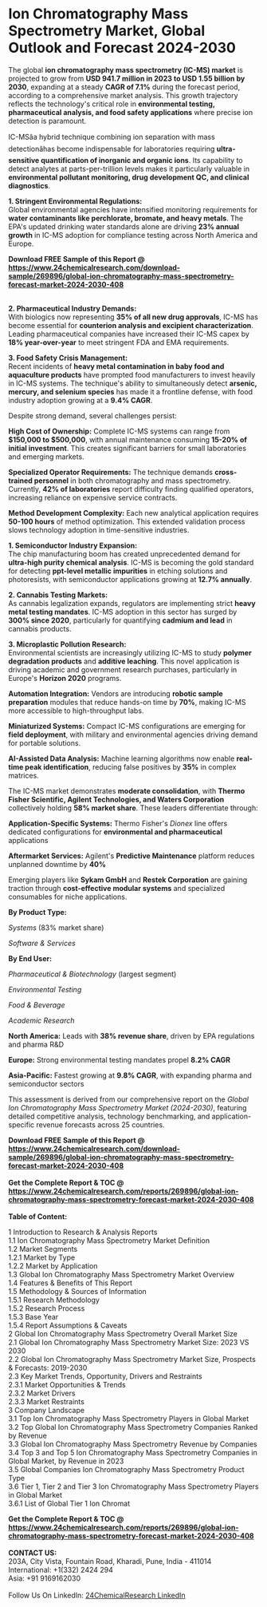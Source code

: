 <h1>Ion Chromatography Mass Spectrometry Market, Global Outlook and Forecast 2024-2030</h1><p>The global <strong>ion chromatography mass spectrometry (IC-MS) market</strong> is projected to grow from <strong>USD 941.7 million in 2023 to USD 1.55 billion by 2030</strong>, expanding at a steady <strong>CAGR of 7.1%</strong> during the forecast period, according to a comprehensive market analysis. This growth trajectory reflects the technology's critical role in <strong>environmental testing, pharmaceutical analysis, and food safety applications</strong> where precise ion detection is paramount.</p><p>IC-MSâa hybrid technique combining ion separation with mass detectionâhas become indispensable for laboratories requiring <strong>ultra-sensitive quantification of inorganic and organic ions</strong>. Its capability to detect analytes at parts-per-trillion levels makes it particularly valuable in <strong>environmental pollutant monitoring, drug development QC, and clinical diagnostics</strong>.</p><p><strong>1. Stringent Environmental Regulations:</strong><br>
Global environmental agencies have intensified monitoring requirements for <strong>water contaminants like perchlorate, bromate, and heavy metals</strong>. The EPA's updated drinking water standards alone are driving <strong>23% annual growth</strong> in IC-MS adoption for compliance testing across North America and Europe.</p><div><b>Download FREE Sample of this Report @ 
            <a href="https://www.24chemicalresearch.com/download-sample/269896/global-ion-chromatography-mass-spectrometry-forecast-market-2024-2030-408">
            https://www.24chemicalresearch.com/download-sample/269896/global-ion-chromatography-mass-spectrometry-forecast-market-2024-2030-408</a></b></div><br><p><strong>2. Pharmaceutical Industry Demands:</strong><br>
With biologics now representing <strong>35% of all new drug approvals</strong>, IC-MS has become essential for <strong>counterion analysis and excipient characterization</strong>. Leading pharmaceutical companies have increased their IC-MS capex by <strong>18% year-over-year</strong> to meet stringent FDA and EMA requirements.</p><p><strong>3. Food Safety Crisis Management:</strong><br>
Recent incidents of <strong>heavy metal contamination in baby food and aquaculture products</strong> have prompted food manufacturers to invest heavily in IC-MS systems. The technique's ability to simultaneously detect <strong>arsenic, mercury, and selenium species</strong> has made it a frontline defense, with food industry adoption growing at a <strong>9.4% CAGR</strong>.</p><p>Despite strong demand, several challenges persist:</p><p><strong>High Cost of Ownership:</strong> Complete IC-MS systems can range from <strong>$150,000 to $500,000</strong>, with annual maintenance consuming <strong>15-20% of initial investment</strong>. This creates significant barriers for small laboratories and emerging markets.</p><p><strong>Specialized Operator Requirements:</strong> The technique demands <strong>cross-trained personnel</strong> in both chromatography and mass spectrometry. Currently, <strong>42% of laboratories</strong> report difficulty finding qualified operators, increasing reliance on expensive service contracts.</p><p><strong>Method Development Complexity:</strong> Each new analytical application requires <strong>50-100 hours</strong> of method optimization. This extended validation process slows technology adoption in time-sensitive industries.</p><p><strong>1. Semiconductor Industry Expansion:</strong><br>
The chip manufacturing boom has created unprecedented demand for <strong>ultra-high purity chemical analysis</strong>. IC-MS is becoming the gold standard for detecting <strong>ppt-level metallic impurities</strong> in etching solutions and photoresists, with semiconductor applications growing at <strong>12.7% annually</strong>.</p><p><strong>2. Cannabis Testing Markets:</strong><br>
As cannabis legalization expands, regulators are implementing strict <strong>heavy metal testing mandates</strong>. IC-MS adoption in this sector has surged by <strong>300% since 2020</strong>, particularly for quantifying <strong>cadmium and lead</strong> in cannabis products.</p><p><strong>3. Microplastic Pollution Research:</strong><br>
Environmental scientists are increasingly utilizing IC-MS to study <strong>polymer degradation products</strong> and <strong>additive leaching</strong>. This novel application is driving academic and government research purchases, particularly in Europe's <strong>Horizon 2020</strong> programs.</p><p><strong>Automation Integration:</strong> Vendors are introducing <strong>robotic sample preparation</strong> modules that reduce hands-on time by <strong>70%</strong>, making IC-MS more accessible to high-throughput labs.</p><p><strong>Miniaturized Systems:</strong> Compact IC-MS configurations are emerging for <strong>field deployment</strong>, with military and environmental agencies driving demand for portable solutions.</p><p><strong>AI-Assisted Data Analysis:</strong> Machine learning algorithms now enable <strong>real-time peak identification</strong>, reducing false positives by <strong>35%</strong> in complex matrices.</p><p>The IC-MS market demonstrates <strong>moderate consolidation</strong>, with <strong>Thermo Fisher Scientific, Agilent Technologies, and Waters Corporation</strong> collectively holding <strong>58% market share</strong>. These leaders differentiate through:</p><p><strong>Application-Specific Systems:</strong> Thermo Fisher's <em>Dionex</em> line offers dedicated configurations for <strong>environmental and pharmaceutical</strong> applications</p><p><strong>Aftermarket Services:</strong> Agilent's <strong>Predictive Maintenance</strong> platform reduces unplanned downtime by <strong>40%</strong></p><p>Emerging players like <strong>Sykam GmbH</strong> and <strong>Restek Corporation</strong> are gaining traction through <strong>cost-effective modular systems</strong> and specialized consumables for niche applications.</p><p><strong>By Product Type:</strong></p><p><em>Systems</em> (83% market share)</p><p><em>Software &amp; Services</em></p><p><strong>By End User:</strong></p><p><em>Pharmaceutical &amp; Biotechnology</em> (largest segment)</p><p><em>Environmental Testing</em></p><p><em>Food &amp; Beverage</em></p><p><em>Academic Research</em></p><p><strong>North America:</strong> Leads with <strong>38% revenue share</strong>, driven by EPA regulations and pharma R&amp;D</p><p><strong>Europe:</strong> Strong environmental testing mandates propel <strong>8.2% CAGR</strong></p><p><strong>Asia-Pacific:</strong> Fastest growing at <strong>9.8% CAGR</strong>, with expanding pharma and semiconductor sectors</p><p>This assessment is derived from our comprehensive report on the <em>Global Ion Chromatography Mass Spectrometry Market (2024-2030)</em>, featuring detailed competitive analysis, technology benchmarking, and application-specific revenue forecasts across 25 countries.</p><div><b>Download FREE Sample of this Report @ 
            <a href="https://www.24chemicalresearch.com/download-sample/269896/global-ion-chromatography-mass-spectrometry-forecast-market-2024-2030-408">
            https://www.24chemicalresearch.com/download-sample/269896/global-ion-chromatography-mass-spectrometry-forecast-market-2024-2030-408</a></b></div><br><div><b>Get the Complete Report & TOC @ 
            <a href="https://www.24chemicalresearch.com/reports/269896/global-ion-chromatography-mass-spectrometry-forecast-market-2024-2030-408">
            https://www.24chemicalresearch.com/reports/269896/global-ion-chromatography-mass-spectrometry-forecast-market-2024-2030-408</a></b></div><br>
            <b>Table of Content:</b><p>1 Introduction to Research & Analysis Reports<br />
    1.1 Ion Chromatography Mass Spectrometry Market Definition<br />
    1.2 Market Segments<br />
        1.2.1 Market by Type<br />
        1.2.2 Market by Application<br />
    1.3 Global Ion Chromatography Mass Spectrometry Market Overview<br />
    1.4 Features & Benefits of This Report<br />
    1.5 Methodology & Sources of Information<br />
        1.5.1 Research Methodology<br />
        1.5.2 Research Process<br />
        1.5.3 Base Year<br />
        1.5.4 Report Assumptions & Caveats<br />
2 Global Ion Chromatography Mass Spectrometry Overall Market Size<br />
    2.1 Global Ion Chromatography Mass Spectrometry Market Size: 2023 VS 2030<br />
    2.2 Global Ion Chromatography Mass Spectrometry Market Size, Prospects & Forecasts: 2019-2030<br />
    2.3 Key Market Trends, Opportunity, Drivers and Restraints<br />
        2.3.1 Market Opportunities & Trends<br />
        2.3.2 Market Drivers<br />
        2.3.3 Market Restraints<br />
3 Company Landscape<br />
    3.1 Top Ion Chromatography Mass Spectrometry Players in Global Market<br />
    3.2 Top Global Ion Chromatography Mass Spectrometry Companies Ranked by Revenue<br />
    3.3 Global Ion Chromatography Mass Spectrometry Revenue by Companies<br />
    3.4 Top 3 and Top 5 Ion Chromatography Mass Spectrometry Companies in Global Market, by Revenue in 2023<br />
    3.5 Global Companies Ion Chromatography Mass Spectrometry Product Type<br />
    3.6 Tier 1, Tier 2 and Tier 3 Ion Chromatography Mass Spectrometry Players in Global Market<br />
        3.6.1 List of Global Tier 1 Ion Chromat</p><div><b>Get the Complete Report & TOC @ 
            <a href="https://www.24chemicalresearch.com/reports/269896/global-ion-chromatography-mass-spectrometry-forecast-market-2024-2030-408">
            https://www.24chemicalresearch.com/reports/269896/global-ion-chromatography-mass-spectrometry-forecast-market-2024-2030-408</a></b></div><br><b>CONTACT US:</b><br>
            203A, City Vista, Fountain Road, Kharadi, Pune, India - 411014<br>
            International: +1(332) 2424 294<br>
            Asia: +91 9169162030 <br><br>
            Follow Us On LinkedIn: <a href="https://www.linkedin.com/company/24chemicalresearch/">24ChemicalResearch LinkedIn</a>